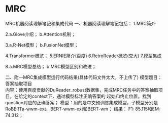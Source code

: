 # MRC
MRC机器阅读理解笔记和集成代码
一、机器阅读理解笔记包括：
1.MRC简介

2.a.Glove介绍；
  b.Attention机制；
  
3.a.R-Net模型；
  b.FusionNet模型；
  
4.Transformer概览；
5.ERNIE简介(百度)
6.RetroReader概览(交大)
7.模型集成

8.a.MRC模型总结；
  b.MRC模型区别和改进；
  
二、附一MRC集成模型运行代码结果(具体代码文件太大，不上传了)
模型题目：答案抽取项目                                                                                                                
内容：使用百度贡献的DuReader_robust数据集，完成MRC任务中的答案抽取项目，在给定的context下，通过模型标注正确答案的
起始和终止位置，找到question对应的正确答案；
模型：用的是中文预训练集成模型，子模型分别是RoBERTa-wwm-ext、BERT-wwm-ext和BERT-wm；
结果： F1: 85.115和EM: 74.312；
    

